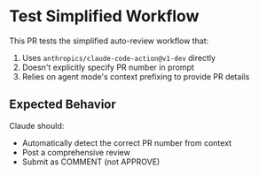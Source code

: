 # Test Simplified Workflow

This PR tests the simplified auto-review workflow that:

1. Uses `anthropics/claude-code-action@v1-dev` directly
2. Doesn't explicitly specify PR number in prompt
3. Relies on agent mode's context prefixing to provide PR details

## Expected Behavior

Claude should:
- Automatically detect the correct PR number from context
- Post a comprehensive review
- Submit as COMMENT (not APPROVE)